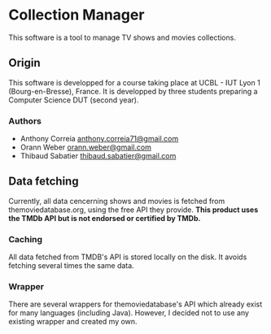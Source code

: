# Collection Manager
This software is a tool to manage TV shows and movies collections.

## Origin
This software is developped for a course taking place at UCBL - IUT Lyon 1 (Bourg-en-Bresse), France. It is developped by three students preparing a Computer Science DUT (second year).

### Authors
* Anthony Correia <anthony.correia71@gmail.com>
* Orann Weber <orann.weber@gmail.com>
* Thibaud Sabatier <thibaud.sabatier@gmail.com>

## Data fetching
Currently, all data cencerning shows and movies is fetched from themoviedatabase.org, using the free API they provide.
**This product uses the TMDb API but is not endorsed or certified by TMDb.**

### Caching
All data fetched from TMDB's API is stored locally on the disk. It avoids fetching several times the same data.

### Wrapper
There are several wrappers for themoviedatabase's API which already exist for many languages (including Java). However, I decided not to use any existing wrapper and created my own.


